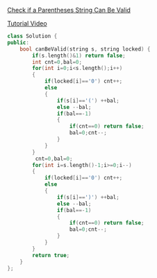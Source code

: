 [Check if a Parentheses String Can Be Valid](https://leetcode.com/problems/check-if-a-parentheses-string-can-be-valid/)

[Tutorial Video](https://www.youtube.com/watch?v=yKi8TIZcQoU)
```cpp
class Solution {
public:
    bool canBeValid(string s, string locked) {
        if(s.length()&1) return false;
        int cnt=0,bal=0;
        for(int i=0;i<s.length();i++)
        {
            if(locked[i]=='0') cnt++;
            else
            {
                if(s[i]=='(') ++bal;
                else --bal;
                if(bal==-1)
                {
                    if(cnt==0) return false;
                    bal=0;cnt--;
                }
            }
        }
         cnt=0,bal=0;
        for(int i=s.length()-1;i>=0;i--)
        {
            if(locked[i]=='0') cnt++;
            else
            {
                if(s[i]==')') ++bal;
                else --bal;
                if(bal==-1)
                {
                    if(cnt==0) return false;
                    bal=0;cnt--;
                }
            }
        }
        return true;
    }
};
```
